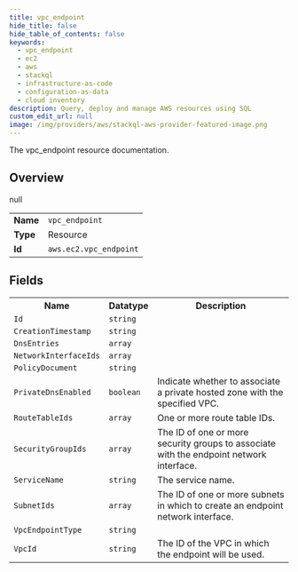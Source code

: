 ```yaml
---
title: vpc_endpoint
hide_title: false
hide_table_of_contents: false
keywords:
  - vpc_endpoint
  - ec2
  - aws
  - stackql
  - infrastructure-as-code
  - configuration-as-data
  - cloud inventory
description: Query, deploy and manage AWS resources using SQL
custom_edit_url: null
image: /img/providers/aws/stackql-aws-provider-featured-image.png
---
```

The vpc_endpoint resource documentation.

## Overview
<table><tbody>
<tr><td><b>Name</b></td><td><code>vpc_endpoint</code></td></tr>
<tr><td><b>Type</b></td><td>Resource</td></tr>
null
<tr><td><b>Id</b></td><td><code>aws.ec2.vpc_endpoint</code></td></tr>
</tbody></table>

## Fields
<table><tbody>
<tr><th>Name</th><th>Datatype</th><th>Description</th></tr>
<tr><td><code>Id</code></td><td><code>string</code></td><td></td></tr><tr><td><code>CreationTimestamp</code></td><td><code>string</code></td><td></td></tr><tr><td><code>DnsEntries</code></td><td><code>array</code></td><td></td></tr><tr><td><code>NetworkInterfaceIds</code></td><td><code>array</code></td><td></td></tr><tr><td><code>PolicyDocument</code></td><td><code>string</code></td><td></td></tr><tr><td><code>PrivateDnsEnabled</code></td><td><code>boolean</code></td><td>Indicate whether to associate a private hosted zone with the specified VPC.</td></tr><tr><td><code>RouteTableIds</code></td><td><code>array</code></td><td>One or more route table IDs.</td></tr><tr><td><code>SecurityGroupIds</code></td><td><code>array</code></td><td>The ID of one or more security groups to associate with the endpoint network interface.</td></tr><tr><td><code>ServiceName</code></td><td><code>string</code></td><td>The service name.</td></tr><tr><td><code>SubnetIds</code></td><td><code>array</code></td><td>The ID of one or more subnets in which to create an endpoint network interface.</td></tr><tr><td><code>VpcEndpointType</code></td><td><code>string</code></td><td></td></tr><tr><td><code>VpcId</code></td><td><code>string</code></td><td>The ID of the VPC in which the endpoint will be used.</td></tr>
</tbody></table>